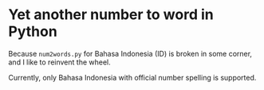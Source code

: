 # Yet another number to word in Python

Because `num2words.py` for Bahasa Indonesia (ID) is broken in some corner,
and I like to reinvent the wheel.

Currently, only Bahasa Indonesia with official number spelling is supported.
